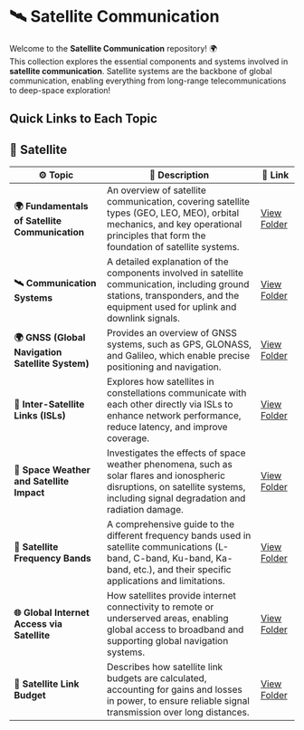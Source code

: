 # 🛰️ **Satellite Communication**

Welcome to the **Satellite Communication** repository! 🌍  
This collection explores the essential components and systems involved in **satellite communication**. Satellite systems are the backbone of global communication, enabling everything from long-range telecommunications to deep-space exploration!

## Quick Links to Each Topic

## 🚀 Satellite 

| ⚙️ Topic                             | 📜 Description                                                                                                          | 🔗 Link                                               |
|--------------------------------------|--------------------------------------------------------------------------------------------------------------------------|------------------------------------------------------|
| **🌍 Fundamentals of Satellite Communication** | An overview of satellite communication, covering satellite types (GEO, LEO, MEO), orbital mechanics, and key operational principles that form the foundation of satellite systems. | [View Folder](./Fundamentals)        |
| **🛰️ Communication Systems**        | A detailed explanation of the components involved in satellite communication, including ground stations, transponders, and the equipment used for uplink and downlink signals. | [View Folder](./Comm_Syst)                       |
| **🌍 GNSS (Global Navigation Satellite System)** | Provides an overview of GNSS systems, such as GPS, GLONASS, and Galileo, which enable precise positioning and navigation. | [View Folder](./GNSS)                       |
| **🔗 Inter-Satellite Links (ISLs)** | Explores how satellites in constellations communicate with each other directly via ISLs to enhance network performance, reduce latency, and improve coverage. | [View Folder](./ISL)               |
| **🌌 Space Weather and Satellite Impact** | Investigates the effects of space weather phenomena, such as solar flares and ionospheric disruptions, on satellite systems, including signal degradation and radiation damage. | [View Folder](./Weather)         |
| **📡 Satellite Frequency Bands**     | A comprehensive guide to the different frequency bands used in satellite communications (L-band, C-band, Ku-band, Ka-band, etc.), and their specific applications and limitations. | [View Folder](./Frequency_Bands)                     |
| **🌐 Global Internet Access via Satellite** | How satellites provide internet connectivity to remote or underserved areas, enabling global access to broadband and supporting global navigation systems. | [View Folder](./Internet_Access)              |
| **📡 Satellite Link Budget**         | Describes how satellite link budgets are calculated, accounting for gains and losses in power, to ensure reliable signal transmission over long distances. | [View Folder](./Link_Budget)               |
